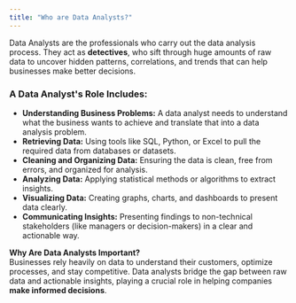 ```yaml
---
title: "Who are Data Analysts?"
---
```

Data Analysts are the professionals who carry out the data analysis process. They act as **detectives**, who sift through huge amounts of raw data to uncover hidden patterns, correlations, and trends that can help businesses make better decisions. 

### A Data Analyst's Role Includes:
- **Understanding Business Problems:** A data analyst needs to understand what the business wants to achieve and translate that into a data analysis problem.
- **Retrieving Data:** Using tools like SQL, Python, or Excel to pull the required data from databases or datasets.
- **Cleaning and Organizing Data:** Ensuring the data is clean, free from errors, and organized for analysis.
- **Analyzing Data:** Applying statistical methods or algorithms to extract insights.
- **Visualizing Data:** Creating graphs, charts, and dashboards to present data clearly.
- **Communicating Insights:** Presenting findings to non-technical stakeholders (like managers or decision-makers) in a clear and actionable way.

**Why Are Data Analysts Important?**  
Businesses rely heavily on data to understand their customers, optimize processes, and stay competitive. Data analysts bridge the gap between raw data and actionable insights, playing a crucial role in helping companies **make informed decisions**.
